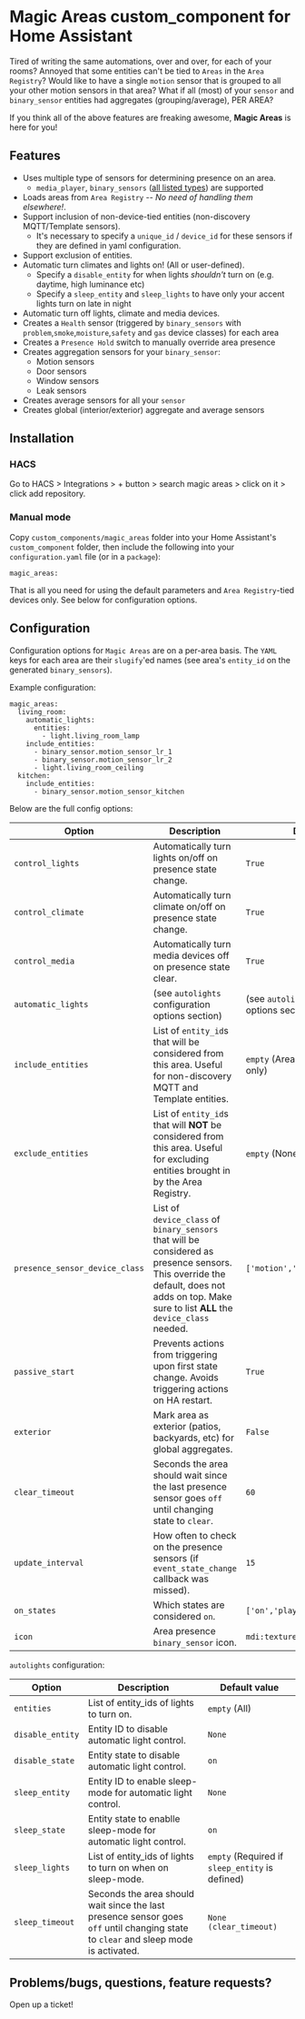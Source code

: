 # Magic Areas custom_component for Home Assistant
Tired of writing the same automations, over and over, for each of your rooms? Annoyed that some entities can't be tied to `Areas` in the `Area Registry`? Would like to have a single `motion` sensor that is grouped to all your other motion sensors in that area? What if all (most) of your `sensor` and `binary_sensor` entities had aggregates (grouping/average), PER AREA?

If you think all of the above features are freaking awesome, **Magic Areas** is here for you!

## Features
* Uses multiple type of sensors for determining presence on an area.
	* `media_player`,  `binary_sensors` ([all listed types](https://www.home-assistant.io/integrations/binary_sensor/)) are supported
* Loads areas from `Area Registry` -- _No need of handling them elsewhere!_.
* Support inclusion of non-device-tied entities (non-discovery MQTT/Template sensors).
    * It's necessary to specify a `unique_id` / `device_id` for these sensors if they are defined in yaml configuration.
* Support exclusion of entities.
* Automatic turn climates and lights on! (All or user-defined).
  * Specify a `disable_entity` for when lights *shouldn't* turn on (e.g. daytime, high luminance etc)
  * Specify a `sleep_entity` and `sleep_lights` to have only your accent lights turn on late in night
* Automatic turn off lights, climate and media devices.
* Creates a `Health` sensor (triggered by `binary_sensors` with `problem`,`smoke`,`moisture`,`safety` and `gas` device classes) for each area
* Creates a `Presence Hold` switch to manually override area presence
* Creates aggregation sensors for your `binary_sensor`:
	* Motion sensors
	* Door sensors
	* Window sensors
	* Leak sensors
* Creates average sensors for all your `sensor`
* Creates global (interior/exterior) aggregate and average sensors 

## Installation

### HACS

Go to HACS > Integrations > + button > search magic areas > click on it > click add repository.

### Manual mode
Copy `custom_components/magic_areas` folder into your Home Assistant's `custom_component` folder, then include the following into your `configuration.yaml` file (or in a `package`):
```
magic_areas:
```
That is all you need for using the default parameters and `Area Registry`-tied devices only. See below for configuration options.

## Configuration

Configuration options for `Magic Areas` are on a per-area basis. The `YAML` keys for each area are their `slugify`'ed names (see area's `entity_id` on the generated `binary_sensors`).

Example configuration:
```
magic_areas:
  living_room:
    automatic_lights:
      entities: 
        - light.living_room_lamp
    include_entities:
      - binary_sensor.motion_sensor_lr_1
      - binary_sensor.motion_sensor_lr_2
      - light.living_room_ceiling
  kitchen:
    include_entities:
      - binary_sensor.motion_sensor_kitchen
```
Below are the full config options:

| Option         |Description                    |Default value                |
|----------------|-------------------------------|-----------------------------|
|`control_lights`|Automatically turn lights on/off on presence state change.            |`True`             |
|`control_climate`|Automatically turn climate on/off on presence state change.            |`True`             |
|`control_media`|Automatically turn media devices off on presence state clear.            |`True`             |
|`automatic_lights`|(see `autolights` configuration options section)                     |(see `autolights` configuration options section)            |
|`include_entities`|List of `entity_id`s that will be considered from this area. Useful for non-discovery MQTT and Template entities.            |`empty` (Area registry-tied entities only)            |
|`exclude_entities`|List of `entity_id`s that will __NOT__ be considered from this area. Useful for excluding entities brought in by the Area Registry.            |`empty` (None)            |
|`presence_sensor_device_class`|List of `device_class` of `binary_sensors` that will be considered as presence sensors. This override the default, does not adds on top. Make sure to list __ALL__ the `device_class` needed.            | `['motion','occupancy','presence']`            |
|`passive_start`| Prevents actions from triggering upon first state change. Avoids triggering actions on HA restart.           |`True`             |
|`exterior`| Mark area as exterior (patios, backyards, etc) for global aggregates.           |`False`             |
|`clear_timeout`|Seconds the area should wait since the last presence sensor goes `off` until changing state to `clear`.            |`60`             |
|`update_interval`|How often to check on the presence sensors (if `event_state_change` callback was missed).            |`15`             |
|`on_states`|Which states are considered `on`.            |`['on','playing','home','open']`             |
|`icon`|Area presence `binary_sensor` icon.            |`mdi:texture-box"`             |


`autolights` configuration:

| Option         |Description                    |Default value                |
|----------------|-------------------------------|-----------------------------|
|`entities`|List of entity_ids of lights to turn on. 					 |`empty` (All)             |
|`disable_entity`|Entity ID to disable automatic light control.				 |`None`                   |
|`disable_state`|Entity state to disable automatic light control.				 |`on`             |
|`sleep_entity`|Entity ID to enable sleep-mode for automatic light control.				 |`None`                   |
|`sleep_state`|Entity state to enablle sleep-mode for automatic light control.				 |`on`             |
|`sleep_lights`|List of entity_ids of lights to turn on when on sleep-mode.		 |`empty` (Required if `sleep_entity` is defined)             |
|`sleep_timeout`|Seconds the area should wait since the last presence sensor goes `off` until changing state to `clear` and sleep mode is activated.            |`None (clear_timeout)`             |

## Problems/bugs, questions, feature requests?

Open up a ticket!

